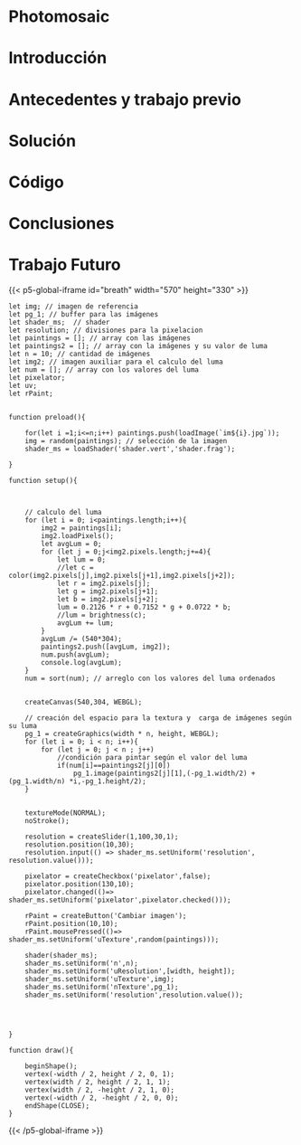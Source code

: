 # Photomosaic

# Introducción 
# Antecedentes y trabajo previo
# Solución
# Código
# Conclusiones
# Trabajo Futuro

{{< p5-global-iframe id="breath" width="570" height="330" >}}

    let img; // imagen de referencia
    let pg_1; // buffer para las imágenes
    let shader_ms;  // shader
    let resolution; // divisiones para la pixelacion 
    let paintings = []; // array con las imágenes 
    let paintings2 = []; // array con la imágenes y su valor de luma 
    let n = 10; // cantidad de imágenes
    let img2; // imagen auxiliar para el calculo del luma
    let num = []; // array con los valores del luma
    let pixelator;
    let uv;
    let rPaint;
    

    function preload(){

        for(let i =1;i<=n;i++) paintings.push(loadImage(`im${i}.jpg`));
        img = random(paintings); // selección de la imagen
        shader_ms = loadShader('shader.vert','shader.frag');

    }

    function setup(){
        
        

        // calculo del luma
        for (let i = 0; i<paintings.length;i++){
            img2 = paintings[i];
            img2.loadPixels();
            let avgLum = 0;
            for (let j = 0;j<img2.pixels.length;j+=4){
                let lum = 0;
                //let c = color(img2.pixels[j],img2.pixels[j+1],img2.pixels[j+2]);
                let r = img2.pixels[j];
                let g = img2.pixels[j+1];
                let b = img2.pixels[j+2];
                lum = 0.2126 * r + 0.7152 * g + 0.0722 * b;
                //lum = brightness(c);
                avgLum += lum;
            }
            avgLum /= (540*304);
            paintings2.push([avgLum, img2]);
            num.push(avgLum);
            console.log(avgLum);
        }
        num = sort(num); // arreglo con los valores del luma ordenados 
        

        createCanvas(540,304, WEBGL);

        // creación del espacio para la textura y  carga de imágenes según su luma
        pg_1 = createGraphics(width * n, height, WEBGL);
        for (let i = 0; i < n; i++){
            for (let j = 0; j < n ; j++)
                //condición para pintar según el valor del luma
                if(num[i]==paintings2[j][0])
                    pg_1.image(paintings2[j][1],(-pg_1.width/2) + (pg_1.width/n) *i,-pg_1.height/2);
        }

        
        textureMode(NORMAL);
        noStroke();

        resolution = createSlider(1,100,30,1);
        resolution.position(10,30);
        resolution.input(() => shader_ms.setUniform('resolution', resolution.value()));
        
        pixelator = createCheckbox('pixelator',false);
        pixelator.position(130,10);
        pixelator.changed(()=> shader_ms.setUniform('pixelator',pixelator.checked()));

        rPaint = createButton('Cambiar imagen');
        rPaint.position(10,10);
        rPaint.mousePressed(()=> shader_ms.setUniform('uTexture',random(paintings)));

        shader(shader_ms);
        shader_ms.setUniform('n',n);
        shader_ms.setUniform('uResolution',[width, height]);
        shader_ms.setUniform('uTexture',img);
        shader_ms.setUniform('nTexture',pg_1);
        shader_ms.setUniform('resolution',resolution.value());

           
        
        
    }

    function draw(){

        beginShape();
        vertex(-width / 2, height / 2, 0, 1);
        vertex(width / 2, height / 2, 1, 1);
        vertex(width / 2, -height / 2, 1, 0);            
        vertex(-width / 2, -height / 2, 0, 0);            
        endShape(CLOSE); 
    }

{{< /p5-global-iframe >}}